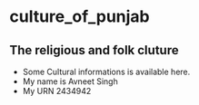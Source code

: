 # culture_of_punjab

## The religious and folk cluture

* Some Cultural informations is available here.
* My name is Avneet Singh
* My URN 2434942
